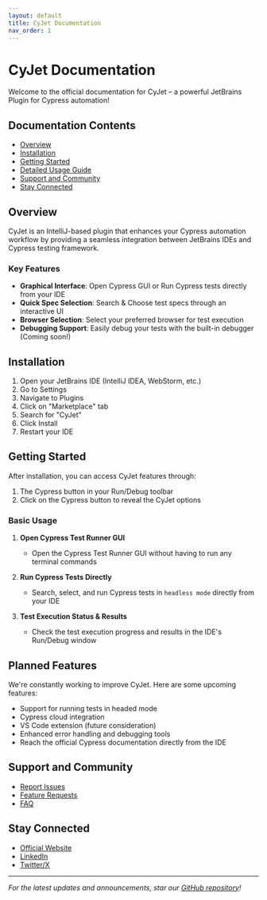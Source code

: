 ```yaml
---
layout: default
title: CyJet Documentation
nav_order: 1
---
```


# CyJet Documentation

Welcome to the official documentation for CyJet – a powerful JetBrains Plugin for Cypress automation!

## Documentation Contents

- [Overview](#overview)
- [Installation](#installation)
- [Getting Started](#getting-started)
- [Detailed Usage Guide](detailed-usage.md)
- [Support and Community](#support-and-community)
- [Stay Connected](#stay-connected)

## Overview

CyJet is an IntelliJ-based plugin that enhances your Cypress automation workflow by providing a seamless integration between JetBrains IDEs and Cypress testing framework.

### Key Features

- **Graphical Interface**: Open Cypress GUI or Run Cypress tests directly from your IDE
- **Quick Spec Selection**: Search & Choose test specs through an interactive UI
- **Browser Selection**: Select your preferred browser for test execution
- **Debugging Support**: Easily debug your tests with the built-in debugger (Coming soon!)

## Installation

1. Open your JetBrains IDE (IntelliJ IDEA, WebStorm, etc.)
2. Go to Settings
3. Navigate to Plugins
4. Click on "Marketplace" tab
5. Search for "CyJet"
6. Click Install
7. Restart your IDE

## Getting Started

After installation, you can access CyJet features through:

1. The Cypress button in your Run/Debug toolbar
2. Click on the Cypress button to reveal the CyJet options

### Basic Usage

1. **Open Cypress Test Runner GUI**
   - Open the Cypress Test Runner GUI without having to run any terminal commands

2. **Run Cypress Tests Directly**
   - Search, select, and run Cypress tests in `headless mode` directly from your IDE

3. **Test Execution Status & Results**
   - Check the test execution progress and results in the IDE's Run/Debug window
   

## Planned Features

We're constantly working to improve CyJet. Here are some upcoming features:

- Support for running tests in headed mode
- Cypress cloud integration
- VS Code extension (future consideration)
- Enhanced error handling and debugging tools
- Reach the official Cypress documentation directly from the IDE

## Support and Community

- [Report Issues](https://github.com/s-chathuranga-j/cyjet-docs/issues/new)
- [Feature Requests](https://github.com/s-chathuranga-j/cyjet-docs/issues/new?assignees=&labels=feature-request)
- [FAQ](https://github.com/s-chathuranga-j/cyjet-docs#faqs)

## Stay Connected

- [Official Website](https://s-chathuranga-j.github.io/cyjet-docs/)
- [LinkedIn](https://x.com/SChathurangaJ)
- [Twitter/X](https://twitter.com/your-handle)

---

*For the latest updates and announcements, star our [GitHub repository](https://github.com/s-chathuranga-j/cyjet-docs)!*
